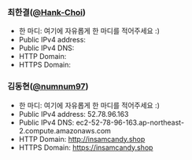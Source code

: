 ### 최한결([@Hank-Choi](https://github.com/Hank-Choi))
- 한 마디: 여기에 자유롭게 한 마디를 적어주세요 :) 
- Public IPv4 address:
- Public IPv4 DNS:
- HTTP Domain: 
- HTTPS Domain: 

### 김동현([@numnum97](https://github.com/numnum97))
- 한 마디: 여기에 자유롭게 한 마디를 적어주세요 :)
- Public IPv4 address: 52.78.96.163
- Public IPv4 DNS: ec2-52-78-96-163.ap-northeast-2.compute.amazonaws.com
- HTTP Domain: http://insamcandy.shop
- HTTPS Domain: https://insamcandy.shop

